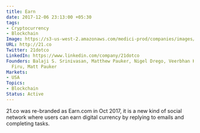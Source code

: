 ```yaml
---
title: Earn
date: 2017-12-06 23:13:00 +05:30
tags:
- Cryptocurrency
- Blockchain
Image: https://s3-us-west-2.amazonaws.com/medici-prod/companies/images/000/000/002/original/21.co.png?1486993900
URL: http://21.co
Twitter: 21dotco
LinkedIn: https://www.linkedin.com/company/21dotco
Founders: Balaji S. Srinivasan, Matthew Pauker, Nigel Drego, Veerbhan Kheterpal, Daniel
  Firu, Matt Pauker
Markets:
- USA
Topics:
- Blockchain
Status: Active
---
```


21.co was re-branded as Earn.com in Oct 2017, it is a new kind of social network where users can earn digital currency by replying to emails and completing tasks.
